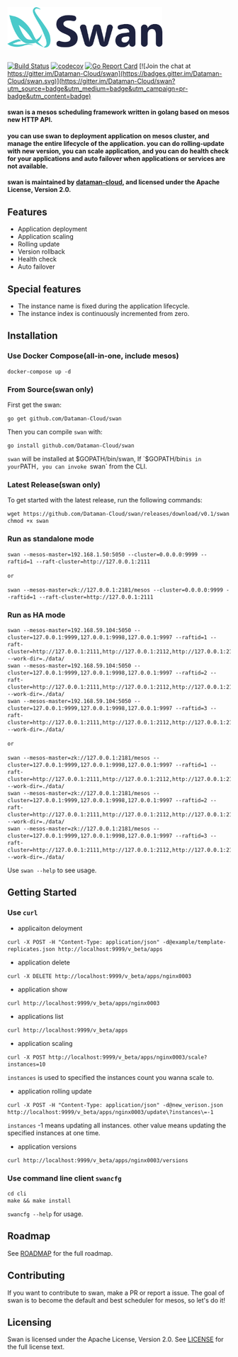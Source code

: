 
<img src="docs/assets/img/swan.png" width="350">

##

[![Build Status](https://travis-ci.org/Dataman-Cloud/swan.svg?branch=master)](https://travis-ci.org/Dataman-Cloud/swan)
[![codecov](https://codecov.io/gh/Dataman-Cloud/swan/branch/master/graph/badge.svg)](https://codecov.io/gh/Dataman-Cloud/swan)
[![Go Report Card](https://goreportcard.com/badge/github.com/Dataman-Cloud/swan)](https://goreportcard.com/report/github.com/Dataman-Cloud/swan)
[![Join the chat at https://gitter.im/Dataman-Cloud/swan](https://badges.gitter.im/Dataman-Cloud/swan.svg)](https://gitter.im/Dataman-Cloud/swan?utm_source=badge&utm_medium=badge&utm_campaign=pr-badge&utm_content=badge)

#### swan is a mesos scheduling framework written in golang based on mesos new HTTP API.

#### you can use swan to deployment application on mesos cluster, and manage the entire lifecycle of the application. you can do rolling-update with new version, you can scale application, and you can do health check for your applications and auto failover when applications or services are not available.

#### swan is maintained by [dataman-cloud](https://github.com/Dataman-Cloud), and  licensed under the Apache License, Version 2.0. 

## Features
+ Application deployment
+ Application scaling
+ Rolling update
+ Version rollback
+ Health check
+ Auto failover

## Special features
+ The instance name is fixed during the application lifecycle. 
+ The instance index is continuously incremented from zero.

## Installation 
### Use Docker Compose(all-in-one, include mesos)
```
docker-compose up -d
```
### From Source(swan only)
First get the swan:
```
go get github.com/Dataman-Cloud/swan
```
Then you can compile `swan` with:
```
go install github.com/Dataman-Cloud/swan
```
`swan` will be installed at $GOPATH/bin/swan, If `$GOPATH/bin` is in your `PATH`, you can invoke `swan` from the CLI.

### Latest Release(swan only)
To get started with the latest release, run the following commands:
```
wget https://github.com/Dataman-Cloud/swan/releases/download/v0.1/swan
chmod +x swan
```
### Run as standalone mode
```
swan --mesos-master=192.168.1.50:5050 --cluster=0.0.0.0:9999 --raftid=1 --raft-cluster=http://127.0.0.1:2111

or 

swan --mesos-master=zk://127.0.0.1:2181/mesos --cluster=0.0.0.0:9999 --raftid=1 --raft-cluster=http://127.0.0.1:2111
```

### Run as HA mode
```
swan --mesos-master=192.168.59.104:5050 --cluster=127.0.0.1:9999,127.0.0.1:9998,127.0.0.1:9997 --raftid=1 --raft-cluster=http://127.0.0.1:2111,http://127.0.0.1:2112,http://127.0.0.1:2113 --work-dir=./data/
swan --mesos-master=192.168.59.104:5050 --cluster=127.0.0.1:9999,127.0.0.1:9998,127.0.0.1:9997 --raftid=2 --raft-cluster=http://127.0.0.1:2111,http://127.0.0.1:2112,http://127.0.0.1:2113 --work-dir=./data/
swan --mesos-master=192.168.59.104:5050 --cluster=127.0.0.1:9999,127.0.0.1:9998,127.0.0.1:9997 --raftid=3 --raft-cluster=http://127.0.0.1:2111,http://127.0.0.1:2112,http://127.0.0.1:2113 --work-dir=./data/

or

swan --mesos-master=zk://127.0.0.1:2181/mesos --cluster=127.0.0.1:9999,127.0.0.1:9998,127.0.0.1:9997 --raftid=1 --raft-cluster=http://127.0.0.1:2111,http://127.0.0.1:2112,http://127.0.0.1:2113 --work-dir=./data/
swan --mesos-master=zk://127.0.0.1:2181/mesos --cluster=127.0.0.1:9999,127.0.0.1:9998,127.0.0.1:9997 --raftid=2 --raft-cluster=http://127.0.0.1:2111,http://127.0.0.1:2112,http://127.0.0.1:2113 --work-dir=./data/
swan --mesos-master=zk://127.0.0.1:2181/mesos --cluster=127.0.0.1:9999,127.0.0.1:9998,127.0.0.1:9997 --raftid=3 --raft-cluster=http://127.0.0.1:2111,http://127.0.0.1:2112,http://127.0.0.1:2113 --work-dir=./data/
```
Use `swan --help` to see usage.

## Getting Started
### Use `curl` 

+ applicaiton deloyment
```
curl -X POST -H "Content-Type: application/json" -d@example/template-replicates.json http://localhost:9999/v_beta/apps
```
+ application delete
```
curl -X DELETE http://localhost:9999/v_beta/apps/nginx0003
```
+ application show
```
curl http://localhost:9999/v_beta/apps/nginx0003
```
+ applications list
```
curl http://localhost:9999/v_beta/apps
```
+ application scaling
```
curl -X POST http://localhost:9999/v_beta/apps/nginx0003/scale?instances=10
```
`instances` is used to specified the instances count you wanna scale to.
  
+ application rolling update
```
curl -X POST -H "Content-Type: application/json" -d@new_verison.json http://localhost:9999/v_beta/apps/nginx0003/update\?instances\=-1
```  
`instances` -1 means updating all instances. other value means updating the specified instances at one time.
  
+ application versions
```
curl http://localhost:9999/v_beta/apps/nginx0003/versions
```

### Use command line client `swancfg`
```
cd cli
make && make install
```
`swancfg --help` for usage.

## Roadmap
See [ROADMAP](https://github.com/Dataman-Cloud/swan/blob/master/ROADMAP.md) for the full roadmap.

## Contributing
If you want to contribute to swan, make a PR or report a issue. 
The goal of swan is to become the default and best scheduler for mesos, so let's do it!

## Licensing
Swan is licensed under the Apache License, Version 2.0. See 
[LICENSE](https://github.com/Dataman-Cloud/swan/blob/master/LICENSE) for the full
license text.
